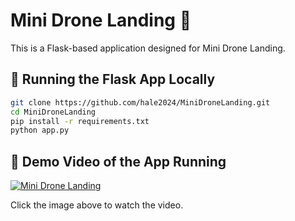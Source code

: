 # Mini Drone Landing 🛬

This is a Flask-based application designed for Mini Drone Landing.

## 🚀 Running the Flask App Locally

```bash
git clone https://github.com/hale2024/MiniDroneLanding.git
cd MiniDroneLanding
pip install -r requirements.txt
python app.py

```

## 🚀 Demo Video of the App Running
[![Mini Drone Landing](https://img.youtube.com/vi/qX5J18kEf1A/0.jpg)](https://www.youtube.com/watch?v=qX5J18kEf1A)

Click the image above to watch the video.